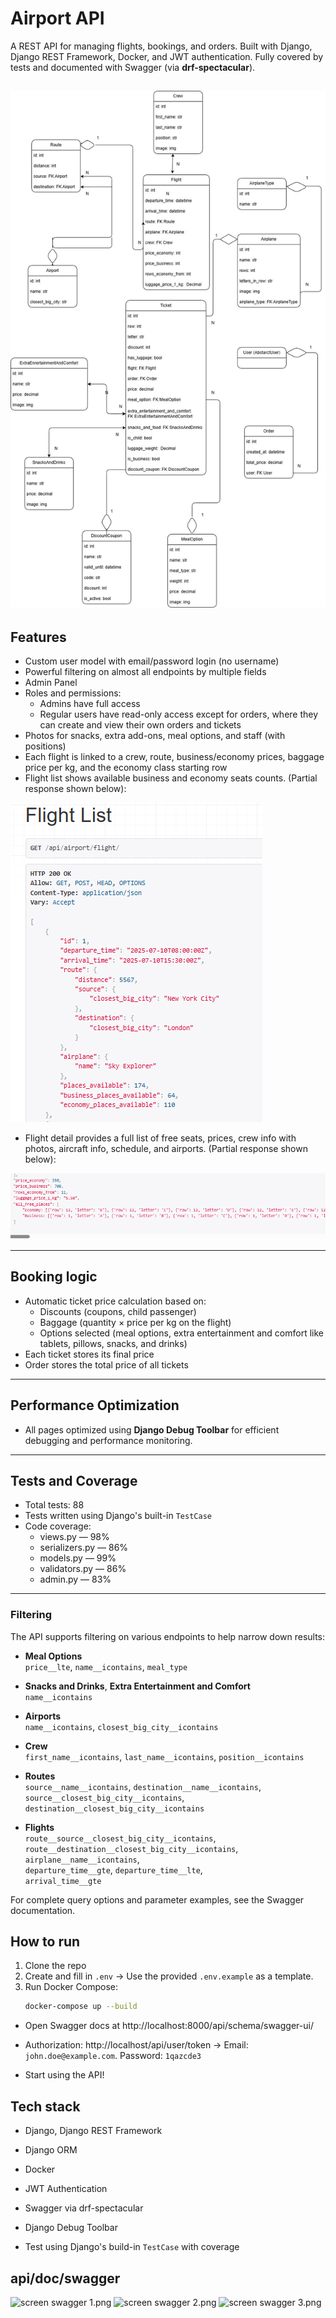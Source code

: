 # Airport API

A REST API for managing flights, bookings, and orders. Built with Django, Django REST Framework, Docker, and JWT authentication. Fully covered by tests and documented with Swagger (via **drf-spectacular**).

![diagram airport.jpg](diagram%20airport.jpg)
---

## Features

- Custom user model with email/password login (no username)  
- Powerful filtering on almost all endpoints by multiple fields  
- Admin Panel
- Roles and permissions:  
  - Admins have full access  
  - Regular users have read-only access except for orders, where they can create and view their own orders and tickets  
- Photos for snacks, extra add-ons, meal options, and staff (with positions)  
- Each flight is linked to a crew, route, business/economy prices, baggage price per kg, and the economy class starting row 
- Flight list shows available business and economy seats counts. (Partial response shown below):

![flight list example.png](flight%20list%20example.png)

- Flight detail provides a full list of free seats, prices, crew info with photos, aircraft info, schedule, and airports. (Partial response shown below):

![flight detail example.png](flight%20detail%20example.png)

---

## Booking logic

- Automatic ticket price calculation based on:  
  - Discounts (coupons, child passenger)  
  - Baggage (quantity × price per kg on the flight)  
  - Options selected (meal options, extra entertainment and comfort like tablets, pillows, snacks, and drinks)  
- Each ticket stores its final price  
- Order stores the total price of all tickets

---

## Performance Optimization

- All pages optimized using **Django Debug Toolbar** for efficient debugging and performance monitoring.

---

## Tests and Coverage

- Total tests: 88  
- Tests written using Django's built-in `TestCase`  
- Code coverage:  
  - views.py — 98%  
  - serializers.py — 86%  
  - models.py — 99%  
  - validators.py — 86%  
  - admin.py — 83%

---

###  Filtering

The API supports filtering on various endpoints to help narrow down results:

- **Meal Options**  
  `price__lte`, `name__icontains`, `meal_type`

- **Snacks and Drinks**, **Extra Entertainment and Comfort**  
  `name__icontains`

- **Airports**  
  `name__icontains`, `closest_big_city__icontains`

- **Crew**  
  `first_name__icontains`, `last_name__icontains`, `position__icontains`

- **Routes**  
  `source__name__icontains`, `destination__name__icontains`,  
  `source__closest_big_city__icontains`, `destination__closest_big_city__icontains`

- **Flights**  
  `route__source__closest_big_city__icontains`, `route__destination__closest_big_city__icontains`,  
  `airplane__name__icontains`,  
  `departure_time__gte`, `departure_time__lte`,  
  `arrival_time__gte`

For complete query options and parameter examples, see the Swagger documentation.


## How to run

1. Clone the repo  
2. Create and fill in `.env`
→ Use the provided `.env.example` as a template.
3. Run Docker Compose:  
   ```bash  
   docker-compose up --build  
- Open Swagger docs at http://localhost:8000/api/schema/swagger-ui/

- Authorization:  http://localhost/api/user/token -> Email: `john.doe@example.com`. Password: `1qazcde3`

- Start using the API!

## Tech stack
- Django, Django REST Framework

- Django ORM

- Docker

- JWT Authentication

- Swagger via drf-spectacular

- Django Debug Toolbar

- Test using Django's build-in `TestCase` with coverage


## api/doc/swagger
![screen swagger 1.png](screen%20swagger%201.png)
![screen swagger 2.png](screen%20swagger%202.png)
![screen swagger 3.png](screen%20swagger%203.png)

